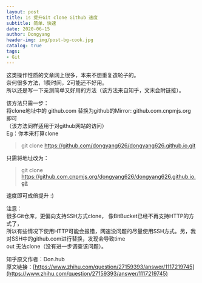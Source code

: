 ```yaml
---  
layout: post  
title: 1s 提升Git clone Github 速度  
subtitle: 简单、快速  
date: 2020-06-15  
author: Dongyang  
header-img: img/post-bg-cook.jpg  
catalog: true  
tags:  
- Git  
---  
```

  
这类操作性质的文章网上很多，本来不想重复造轮子的。  
奈何很多方法，1费时间，2可能还不好用。  
所以还是写一下亲测简单又好用的方法（该方法来自知乎，文末会附链接）。  
  
该方法只需一步：  
将clone地址中的 github.com 替换为github的Mirror: github.com.cnpmjs.org 即可  
（该方法同样适用于对github网站的访问）  
Eg：你本来打算clone  
> git clone https://github.com/dongyang626/dongyang626.github.io.git  
  
只需将地址改为：  
> git clone https://github.com.cnpmjs.org/dongyang626/dongyang626.github.io.git  
  
速度即可成倍提升 :)  
  
注意：  
很多Git仓库，更偏向支持SSH方式clone， 像BitBucket已经不再支持HTTP的方式了，  
所以有些情况下使用HTTP可能会报错，网速没问题的尽量使用SSH方式。另，我对SSH中的github.com进行替换，发现会导致time  
out 无法clone（没有进一步调查该问题）。  
  
知乎原文作者：Don.hub  
原文链接：[https://www.zhihu.com/question/27159393/answer/1117219745](https://www.zhihu.com/question/27159393/answer/1117219745)
